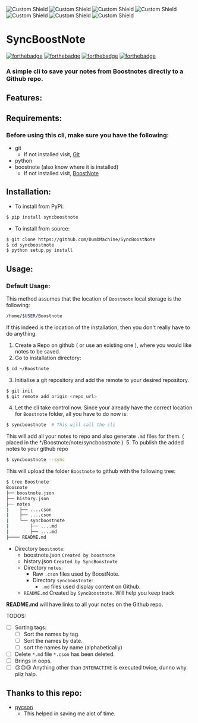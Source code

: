 ![Custom Shield](https://img.shields.io/badge/updatedAt-2019/06/25-green.svg?style=for-the-badge) ![Custom Shield](https://img.shields.io/badge/type-MARKDOWN_NOTE-blue.svg?style=for-the-badge) ![Custom Shield](https://img.shields.io/badge/folder-4bfaf976594ec1b5be18-blue.svg?style=for-the-badge) ![Custom Shield](https://img.shields.io/badge/tag-Taggy_Bear-purple.svg?style=for-the-badge) ![Custom Shield](https://img.shields.io/badge/tag-Documentation-purple.svg?style=for-the-badge) ![Custom Shield](https://img.shields.io/badge/tag-Breathtaking-purple.svg?style=for-the-badge) ![Custom Shield](https://img.shields.io/badge/tag-👌-purple.svg?style=for-the-badge)
# SyncBoostNote
[![forthebadge](https://forthebadge.com/images/badges/built-with-love.svg)](https://forthebadge.com)  [![forthebadge](https://forthebadge.com/images/badges/made-with-python.svg)](https://forthebadge.com)
[![forthebadge](https://img.shields.io/badge/Made%20For-Boostnote-brightgreen.svg?style=for-the-badge)](https://github.com/BoostIO/Boostnote) [![forthebadge](https://img.shields.io/badge/STATUS-WIP-blueviolet.svg?style=for-the-badge)](https://github.com/BoostIO/Boostnote) 


### A simple cli to save your notes from Boostnotes directly to a Github repo.

## Features:


## Requirements:
### Before using this cli, make sure you have the following:
- git
  - If not installed visit, [Git](https://git-scm.com/downloads)
- python
- boostnote (also know where it is installed)
  - If not installed visit, [BoostNote](https://boostnote.io/#download)
## Installation:
- To install from PyPi:
```bash
$ pip install syncboostnote
```
- To install from source:
```bash
$ git clone https://github.com/DumbMachine/SyncBoostNote
$ cd syncboostnote
$ python setup.py install
```
## Usage:
### Default Usage:
This method assumes that the location of ``Boostnote`` local storage is the following:
```bash
/home/$USER/Boostnote
```
If this indeed is the location of the installation, then you don't really have to do anything.
1. Create a Repo on github ( or use an existing one ), where you would like notes to be saved.
2. Go to installation directory:
```bash
$ cd ~/Boostnote
```
3. Initialise a git repository and add the remote to your desired repository.
```bash
$ git init
$ git remote add origin <repo_url>
```
4. Let the cli take control now. Since your already have the correct location for ``Boostnote`` folder, all you have to do now is:
```bash
$ syncboostnote  # This will call the cli
```
This will add all your notes to repo and also generate ``.md`` files for them. ( placed in the */Boostnote/note/syncboostnote ). 
5. To publish the added notes to your github repo
```bash
$ syncboostnote --sync
```
This will upload the folder ``Boostnote`` to github with the following tree:
```bash
$ tree Boostnote
Boosnote
├── boostnote.json
├── history.json
├── notes
|    ├── ....cson
|    ├── ....cson
|    └── syncboostnote
|        ├── ....md
|        ├── ....md
├──── README.md

```
- Directory `boostnote`:
  - boostnote.json ``Created by boostnote``
  - history.json ``Created by SyncBoostnote``
  - Directory `notes`:
    - Raw `.cson` files used by BoostNote.
    - Directory `syncboostnote`:
      - `.md` files used display content on Github.
  - ``README.md`` Created by ``SyncBoostnote``. Will help you keep track 
 
 **README.md** will have links to all your notes on the Github repo.

TODOS:
- [ ] Sorting tags:
  - [ ] Sort the names by tag.
  - [ ] Sort the names by date.
  - [ ] sort the names by name (alphabetically)
- [ ] Delete ``*.md`` file ``*.cson`` has been deleted.
- [ ] Brings in oops.
- [ ] 😢😢😢 Anything other than ``INTERACTIVE`` is executed twice, dunno why pliz halp.
## Thanks to this repo:
- [pycson](https://github.com/avakar/pycson)
  - This helped in saving me alot of time.